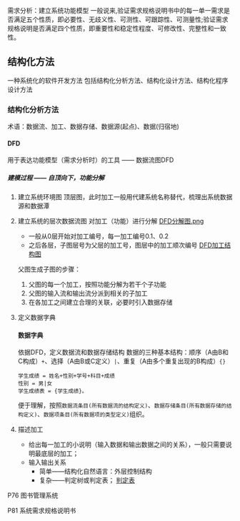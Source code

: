 
需求分析：建立系统功能模型
一般说来,验证需求规格说明书中的每一单一需求是否满足五个性质，即必要性、无歧义性、可测性、可跟踪性、可测量性;验证需求规格说明是否满足四个性质，即重要性和稳定性程度、可修改性、完整性和一致性。

## 结构化方法
一种系统化的软件开发方法
包括结构化分析方法、结构化设计方法、结构化程序设计方法
### 结构化分析方法
术语：数据流、加工、数据存储、数据源(起点)、数据(归宿地)

#### DFD 
用于表达功能模型（需求分析时）的工具 —— 数据流图DFD

##### 建模过程 —— 自顶向下，功能分解
1. 建立系统环境图
    顶层图，此时加工一般用代建系统名称替代，梳理出系统数据源和数据潭
2. 建立系统的层次数据流图
    对加工（功能）进行分解
    [DFD分解图.png](/attachment/%E8%AE%A1%E7%AE%97%E6%9C%BA%E8%AF%BE%E7%A8%8B/DFD%E5%88%86%E8%A7%A3%E5%9B%BE.png)

    - 一般从0层开始对加工编号，每一加工编号0.1、0.2
    - 之后各层，子图层号为父层的加工号，图层中的加工顺次编号
    [DFD加工结构图](/attachment/%E8%AE%A1%E7%AE%97%E6%9C%BA%E8%AF%BE%E7%A8%8B/DFD%E5%8A%A0%E5%B7%A5%E7%BB%93%E6%9E%84%E5%9B%BE.png)

    父图生成子图的步骤：
    1. 父图的每一个加工，按照功能分解为若干个子功能
    2. 父图的输入流和输出流分派到相关的子加工
    3. 在各加工之间建立合理的关联，必要时引入数据存储

3. 定义数据字典
    #### 数据字典
    依据DFD，定义数据流和数据存储结构
    数据的三种基本结构：顺序（A由B和C构成）`+`、选择（A由B或C定义）`|`、重复（A由多个重复出现的B构成）`{}`
    ```
    学生成绩 = 姓名+性别+学号+科目+成绩
    性别 = 男|女
    学生成绩表 = {学生成绩}。
    ```
    便于理解，按照`数据流条目(所有数据流的结构定义)`、`数据存储条目(所有数据存储的结构定义)`、`数据项条目(所有数据项的类型定义)`组织。

4. 描述加工
    - 给出每一加工的小说明（输入数据和输出数据之间的关系），一般只需要说明最底层的加工；
    - 输入输出关系
        - 简单——结构化自然语言：外层控制结构
        - 复杂——判定树或判定表；
        [判定表](/%E8%AE%A1%E7%AE%97%E6%9C%BA%E8%AF%BE%E7%A8%8B/attachment/%E5%88%A4%E5%AE%9A%E8%A1%A8.png)

P76 图书管理系统

P81 系统需求规格说明书

